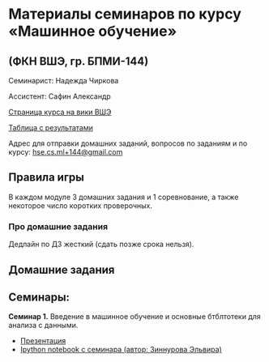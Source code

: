 # Материалы семинаров по курсу «Машинное обучение»
## (ФКН ВШЭ, гр. БПМИ-144)

Семинарист: Надежда Чиркова

Ассистент: Сафин Александр

[Страница курса на вики ВШЭ](http://wiki.cs.hse.ru/%D0%9C%D0%B0%D1%88%D0%B8%D0%BD%D0%BD%D0%BE%D0%B5_%D0%BE%D0%B1%D1%83%D1%87%D0%B5%D0%BD%D0%B8%D0%B5_1)

[Таблица с результатами](https://d3c33hcgiwev3.cloudfront.net/_85b2bc2ac2bb4222e0d18e0347977ebc_3-1.Linejnye_modeli_statisticheskij_vzgljad-Slides.pdf?Expires=1474156800&Signature=gxZu8mOADRJ84hBxVuWn01Iry0UmnlQ-o6t3KUVDpcS3wjerhmG2KXCvRs6Bqjg-QUQLyshcrlavWx-PFCsDAmDICDGHbRX1paF0EHc-YpNqPNkm4pW6I1IQKzyhw-kDVHrS18zzCCTbVtrewfNiVfWwwbdjYj8dlyy215vzu1Y_&Key-Pair-Id=APKAJLTNE6QMUY6HBC5A)

Адрес для отправки домашних заданий, вопросов по заданиям и по курсу: hse.cs.ml+144@gmail.com

## Правила игры
В каждом модуле 3 домашних задания и 1 соревнование, а также некоторое число коротких проверочных.

### Про домашние задания
Дедлайн по ДЗ жесткий (сдать позже срока нельзя).

## Домашние задания


## Семинары:

__Семинар 1.__ Введение в машинное обучение и основные бтблтотеки для анализа с данными.
* [Презентация](https://github.com/nadiinchi/HSE_FCS_seminars/blob/master/materials/presentation_sem1.pdf)
* [Ipython notebook с семинара (автор: Зиннурова Эльвира)](https://github.com/nadiinchi/HSE_FCS_seminars/blob/master/materials/sem.01.ipynb)
